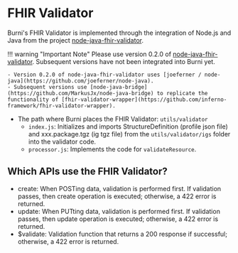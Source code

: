 # FHIR Validator
Burni's FHIR Validator is implemented through the integration of Node.js and Java from the project [node-java-fhir-validator](https://www.npmjs.com/package/node-java-fhir-validator).

!!! warning "Important Note"
    Please use version 0.2.0 of [node-java-fhir-validator](https://www.npmjs.com/package/node-java-fhir-validator). Subsequent versions have not been integrated into Burni yet.

    - Version 0.2.0 of node-java-fhir-validator uses [joeferner / node-java](https://github.com/joeferner/node-java).
    - Subsequent versions use [node-java-bridge](https://github.com/MarkusJx/node-java-bridge) to replicate the functionality of [fhir-validator-wrapper](https://github.com/inferno-framework/fhir-validator-wrapper).


- The path where Burni places the FHIR Validator: `utils/validator`
    - `index.js`: Initializes and imports StructureDefinition (profile json file) and xxx.package.tgz (ig tgz file) from the `utils/validator/igs` folder into the validator code.
    - `processor.js`: Implements the code for `validateResource`.

## Which APIs use the FHIR Validator?
- create: When POSTing data, validation is performed first. If validation passes, then create operation is executed; otherwise, a 422 error is returned.
- update: When PUTting data, validation is performed first. If validation passes, then update operation is executed; otherwise, a 422 error is returned.
- $validate: Validation function that returns a 200 response if successful; otherwise, a 422 error is returned.